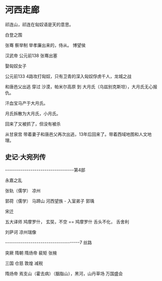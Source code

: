 # 河西走廊

祁连山，祁连在匈奴语是天的意思。

白登之围

张骞 察举制 举孝廉出来的，侍从。 博望侯

汉武帝 公元前138 张骞出塞

娶匈奴女子

公元前133 4路攻打匈奴，只有卫青的深入匈奴俘虏千人，龙城之战

和唐邑父出逃 穿过 沙漠，帕米尔高原 到 大月氏（乌兹别克斯坦），大月氏无心报仇。

汗血宝马产于大月氏。

月氏拆散为大月氏，小月氏。

回来了又被抓了，但没有被杀

从甘泉宫 带着妻子和唐邑父再次出逃，13年后回来了。带着西域地图和人文地理。

## 史记·大宛列传

-----------------------------------第4部

永嘉之乱

张轨（儒学）  凉州

郭荷（儒学） 马蹄山  河西望族  - 入室弟子 郭瑀

宋迁


五大译师 鸠摩罗什， 玄奘，不空 ==
鸠摩罗什 舌头不化， 舌舍利

刘萨诃 凉州瑞像


--------------------------------------7 丝路

突厥 隋朝 隋炀帝 裴矩 张掖

三国 仓慈 敦煌 减税

隋炀帝 焉支山（霍去病）（胭脂山），黑河，山丹草场 万国盛会

